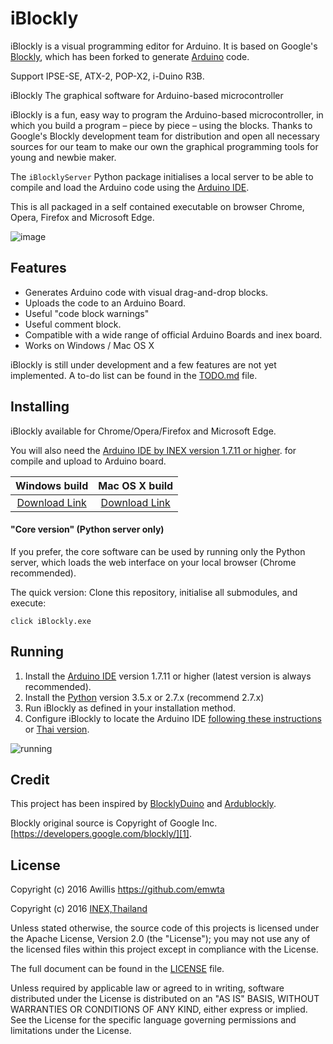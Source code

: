 # iBlockly
iBlockly is a visual programming editor for Arduino. It is based on Google's [Blockly][1], which has been forked to generate [Arduino][15] code.

Support IPSE-SE, ATX-2, POP-X2, i-Duino R3B.

iBlockly The graphical software for Arduino-based microcontroller

iBlockly is a fun, easy way to program the Arduino-based microcontroller, in which you build a program – piece by piece – using the blocks. Thanks to Google's Blockly development team for distribution and open all necessary sources for our team to make our own the graphical programming tools for young and newbie maker.

The `iBlocklyServer` Python package initialises a local server to be able to compile and load the Arduino code using the [Arduino IDE][2].

This is all packaged in a self contained executable on browser Chrome, Opera, Firefox and Microsoft Edge.

![image](http://doc.inex.co.th/wp-content/uploads/2016/11/Picture1-1024x537.png)

## Features
* Generates Arduino code with visual drag-and-drop blocks.
* Uploads the code to an Arduino Board.
* Useful "code block warnings"
* Useful comment block.
* Compatible with a wide range of official Arduino Boards and inex board.
* Works on Windows / Mac OS X

iBlockly is still under development and a few features are not yet implemented. A to-do list can be found in the [TODO.md][3] file.


## Installing

iBlockly available for Chrome/Opera/Firefox and Microsoft Edge.

You will also need the [Arduino IDE by INEX version 1.7.11 or higher][2]. for compile and upload to Arduino board.


| Windows build       | Mac OS X build       |
|:-------------------:|:--------------------:|
| [Download Link][13] | [Download Link][14]  |


#### "Core version" (Python server only)
If you prefer, the core software can be used by running only the Python server, which loads the web interface on your local browser (Chrome recommended).

The quick version: Clone this repository, initialise all submodules, and execute:

```
click iBlockly.exe
```

## Running
1. Install the [Arduino IDE][2] version 1.7.11 or higher (latest version is always recommended).
2. Install the [Python][22] version 3.5.x or 2.7.x (recommend 2.7.x)
3. Run iBlockly as defined in your installation method.
3. Configure iBlockly to locate the Arduino IDE [following these instructions][6] or [Thai version][23].

![running](http://doc.inex.co.th/wp-content/uploads/2016/11/rrrrr.png)



## Credit

This project has been inspired by [BlocklyDuino][16] and [Ardublockly][10].

Blockly original source is Copyright of Google Inc. [https://developers.google.com/blockly/][1]. 


## License

Copyright (c) 2016 Awillis https://github.com/emwta

Copyright (c) 2016 [INEX,Thailand][18]

Unless stated otherwise, the source code of this projects is
licensed under the Apache License, Version 2.0 (the "License");
you may not use any of the licensed files within this project
except in compliance with the License.

The full document can be found in the [LICENSE][9] file.

Unless required by applicable law or agreed to in writing, software
distributed under the License is distributed on an "AS IS" BASIS,
WITHOUT WARRANTIES OR CONDITIONS OF ANY KIND, either express or implied.
See the License for the specific language governing permissions and
limitations under the License.


[1]: https://developers.google.com/blockly/
[2]: http://inex.co.th/shop/index.php/software-download
[3]: TODO.md
[4]: https://github.com/carlosperate/ardublockly/releases/
[5]: https://github.com/carlosperate/ardublockly/wiki/Installing-Ardublockly
[6]: ConfigureiBlockly.md
[7]: https://github.com/carlosperate/ardublockly/wiki
[8]: https://github.com/carlosperate/ardublockly/compare/blockly-original...master
[9]: https://github.com/carlosperate/ardublockly/blob/master/LICENSE
[10]: http://ardublockly.embeddedlog.com/demo/index.html
[11]: http://ardublockly.embeddedlog.com/demo/classic/index.html
[12]: http://ardublockly-builds.s3-website-us-west-2.amazonaws.com/index.html?prefix=linux/
[13]: http://www.inex.co.th/store/software/Arduino1.7.11_Setup161201.exe
[14]: http://www.inex.co.th/store/software/Arduino1.7.11_Setup161201.dmg
[15]: http://www.arduino.cc
[16]: https://github.com/BlocklyDuino/BlocklyDuino
[17]: blockly/README.md
[18]: http://www.inex.co.th
[19]: http://www.doc.inex.co.th
[20]: http://www.inexglobal.com
[21]: https://github.com/emwta
[22]: https://www.python.org/downloads/
[23]: ReadSetupiBlockly.pdf
